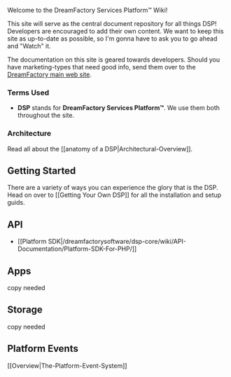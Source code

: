 Welcome to the DreamFactory Services Platform&trade; Wiki!

This site will serve as the central document repository for all things DSP! Developers are encouraged to add their own content. We want to keep this site as up-to-date as possible, so I'm gonna have to ask you to go ahead and "Watch" it.

The documentation on this site is geared towards developers. Should you have marketing-types that need good info, send them over to the [DreamFactory main web site][dfcom].

### Terms Used
 * **DSP** stands for **DreamFactory Services Platform&trade;**. We use them both throughout the site.

### Architecture

Read all about the [[anatomy of a DSP|Architectural-Overview]].

## Getting Started
<a name="getting-started"></a>

There are a variety of ways you can experience the glory that is the DSP. Head on over to [[Getting Your Own DSP]] for all the installation and setup guids.

## API
* [[Platform SDK|/dreamfactorysoftware/dsp-core/wiki/API-Documentation/Platform-SDK-For-PHP/]]

## Apps
copy needed

## Storage
copy needed

## Platform Events
[[Overview|The-Platform-Event-System]]

[dfcom]: https://www.dreamfactory.com/ "DreamFactory"